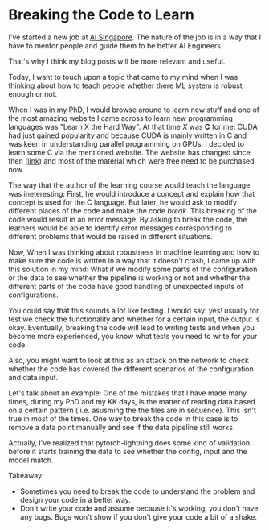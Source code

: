 # Breaking the Code to Learn



I've started a new job at [AI Singapore](https://www.aisingapore.org). The nature of the job is in a way that I have to mentor people and guide them to be better AI Engineers.

That's why I think my blog posts will be more relevant and useful.

Today, I want to touch upon a topic that came to my mind when I was thinking about how to teach people whether there ML system is robust enough or not.

When I was in my PhD, I would browse around to learn new stuff and one of the most amazing website I came across to learn new programming languages was "Learn X the Hard Way". At that time *X* was **C** for me: CUDA had just gained popularity and because CUDA is mainly written in C and was keen in understanding parallel programming on GPUs, I decided to learn some C via the mentioned website. The website has changed since then ([link](https://learncodethehardway.org/)) and most of the material which were free need to be purchased now.

The way that the author of the learning course would teach the language was ineteresting: First, he would introduce a concept and explain how that concept is used for the C language. But later, he would ask to modify different places of the code and make the code *break*. This breaking of the code would result in an error message. By asking to break the code, the learners would be able to identify  error messages corresponding to different problems that would be raised in different situations.

Now, When I was thinking about robustness in machine learning and how to make sure the code is written in a way that it doesn't crash, I came up with this solution in my mind: What if we modify some parts of the configuration or the data to see whether the pipeline is working or not and whether the different parts of the code have good handling of unexpected inputs of configurations.

You could say that this sounds a lot like testing. I would say: yes! usually for test we check the functionality and whether for a certain input, the output is okay. Eventually, breaking the code will lead to writing tests and when you become more experienced, you know what tests you need to write for your code.

Also, you might want to look at this as an attack on the network to check whether the code has covered the different scenarios of the configuration and data input.

Let's talk about an example: One of the mistakes that I have made many times, during my PhD and my KK days, is the matter of reading data based on a certain pattern ( i.e. asusming the the files are in sequence). This isn't true in most of the times. One way to break the code in this case is to remove a data point manually and see if the data pipeline still works.

Actually, I've realized that pytorch-lightning does some kind of validation before it starts training the data to see whether the config, input and the model match.

Takeaway:

* Sometimes you need to break the code to understand the problem and design your code in a better way.
* Don't write your code and assume because it's working, you don't have any bugs. Bugs won't show if you don't give your code a bit of a shake.

